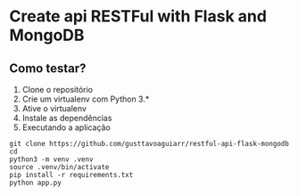 # Create api RESTFul with Flask and MongoDB

## Como testar?

1. Clone o repositório
2. Crie um virtualenv com Python 3.*
3. Ative o virtualenv
4. Instale as dependências
5. Executando a aplicação

```console
git clone https://github.com/gusttavoaguiarr/restful-api-flask-mongodb
cd 
python3 -m venv .venv
source .venv/bin/activate
pip install -r requirements.txt
python app.py
```
